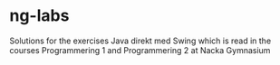 # ng-labs
Solutions for the exercises Java direkt med Swing which is read in the courses Programmering 1 and Programmering 2 at Nacka Gymnasium
